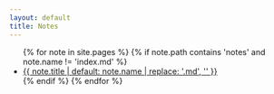 ```yaml
---
layout: default
title: Notes
---
```


<ul>
{% for note in site.pages %}
  {% if note.path contains 'notes' and note.name != 'index.md' %}
    <li>
      <a href="{{ note.url | relative_url }}">
        {{ note.title | default: note.name | replace: '.md', '' }}
      </a>
    </li>
  {% endif %}
{% endfor %}
</ul>

